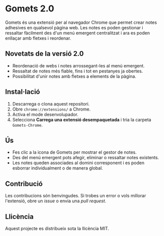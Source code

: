 # Gomets 2.0

Gomets és una extensió per al navegador Chrome que permet crear notes adhesives en qualsevol pàgina web. Les notes es poden gestionar i ressaltar fàcilment des d'un menú emergent centralitzat i ara es poden enllaçar amb fletxes i reordenar.

## Novetats de la versió 2.0

- Reordenació de webs i notes arrossegant-les al menú emergent.
- Ressaltat de notes més fiable, fins i tot en pestanyes ja obertes.
- Possibilitat d'unir notes amb fletxes a elements de la pàgina.

## Instal·lació

1. Descarrega o clona aquest repositori.
2. Obre `chrome://extensions/` a Chrome.
3. Activa el mode desenvolupador.
4. Selecciona **Carrega una extensió desempaquetada** i tria la carpeta `Gomets-Chrome`.

## Ús

- Fes clic a la icona de Gomets per mostrar el gestor de notes.
- Des del menú emergent pots afegir, eliminar o ressaltar notes existents.
- Les notes queden associades al domini corresponent i es poden esborrar individualment o de manera global.

## Contribució

Les contribucions són benvingudes. Si trobes un error o vols millorar l'extensió, obre un *issue* o envia una *pull request*.

## Llicència

Aquest projecte es distribueix sota la llicència MIT.

